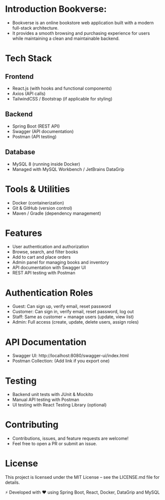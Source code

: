 # Introduction Bookverse:
- Bookverse is an online bookstore web application built with a modern full-stack architecture.
- It provides a smooth browsing and purchasing experience for users while maintaining a clean and maintainable backend.

# Tech Stack
## Frontend
- React.js (with hooks and functional components)
- Axios (API calls)
- TailwindCSS / Bootstrap (if applicable for styling)

## Backend
- Spring Boot (REST API)
- Swagger (API documentation)
- Postman (API testing)
## Database
- MySQL 8 (running inside Docker)
- Managed with MySQL Workbench / JetBrains DataGrip

# Tools & Utilities
- Docker (containerization)
- Git & GitHub (version control)
- Maven / Gradle (dependency management)

# Features
- User authentication and authorization
- Browse, search, and filter books
- Add to cart and place orders
- Admin panel for managing books and inventory
- API documentation with Swagger UI
- REST API testing with Postman

# Authentication Roles
- Guest: Can sign up, verify email, reset password
- Customer: Can sign in, verify email, reset password, log out
- Staff: Same as customer + manage users (update, view list)
- Admin: Full access (create, update, delete users, assign roles)

# API Documentation
- Swagger UI: http://localhost:8080/swagger-ui/index.html
- Postman Collection: (Add link if you export one)

# Testing
- Backend unit tests with JUnit & Mockito
- Manual API testing with Postman
- UI testing with React Testing Library (optional)

# Contributing
- Contributions, issues, and feature requests are welcome!
- Feel free to open a PR or submit an issue.

# License
This project is licensed under the MIT License – see the LICENSE.md file for details.

⚡ Developed with ❤️ using Spring Boot, React, Docker, DataGrip and MySQL
